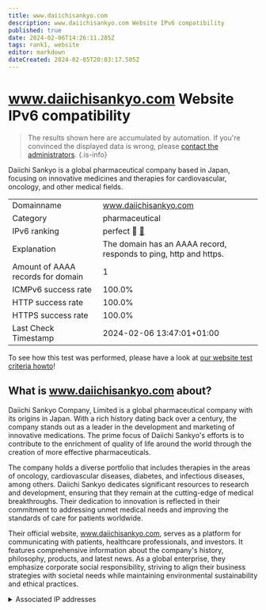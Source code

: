 ```yaml
---
title: www.daiichisankyo.com
description: www.daiichisankyo.com Website IPv6 compatibility
published: true
date: 2024-02-06T14:26:11.285Z
tags: rank1, website
editor: markdown
dateCreated: 2024-02-05T20:03:17.505Z
---
```


# www.daiichisankyo.com Website IPv6 compatibility

> The results shown here are accumulated by automation. If you're convinced the displayed data is wrong, please [contact the administrators](/howto/chat). 
{.is-info}

Daiichi Sankyo is a global pharmaceutical company based in Japan, focusing on innovative medicines and therapies for cardiovascular, oncology, and other medical fields.


|   |   |
| - | - |
| Domainname | www.daiichisankyo.com
| Category | pharmaceutical |
| IPv6 ranking | perfect :1st_place_medal: [🔗](/howto/ranking) |
| Explanation | The domain has an AAAA record, responds to ping, http and https. |
| Amount of AAAA records for domain | 1 |
| ICMPv6 success rate | 100.0%|
| HTTP success rate | 100.0% |
| HTTPS success rate | 100.0% |
| Last Check Timestamp | 2024-02-06 13:47:01+01:00 |

To see how this test was performed, please have a look at [our website test criteria howto](/howto/testcriteria/website)!


## What is www.daiichisankyo.com about?
Daiichi Sankyo Company, Limited is a global pharmaceutical company with its origins in Japan. With a rich history dating back over a century, the company stands out as a leader in the development and marketing of innovative medications. The prime focus of Daiichi Sankyo's efforts is to contribute to the enrichment of quality of life around the world through the creation of more effective pharmaceuticals.

The company holds a diverse portfolio that includes therapies in the areas of oncology, cardiovascular diseases, diabetes, and infectious diseases, among others. Daiichi Sankyo dedicates significant resources to research and development, ensuring that they remain at the cutting-edge of medical breakthroughs. Their dedication to innovation is reflected in their commitment to addressing unmet medical needs and improving the standards of care for patients worldwide.

Their official website, www.daiichisankyo.com, serves as a platform for communicating with patients, healthcare professionals, and investors. It features comprehensive information about the company's history, philosophy, products, and latest news. As a global enterprise, they emphasize corporate social responsibility, striving to align their business strategies with societal needs while maintaining environmental sustainability and ethical practices.



<details>
<summary>Associated IP addresses</summary>

2606:2800:233:1cb7:261b:1f9c:2074:3c

</details>
